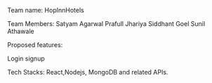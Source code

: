Team name: HopInnHotels

Team Members:
Satyam Agarwal
Prafull Jhariya
Siddhant Goel
Sunil Athawale

Proposed features:

Login signup
 

Tech Stacks: React,Nodejs, MongoDB and related APIs.
